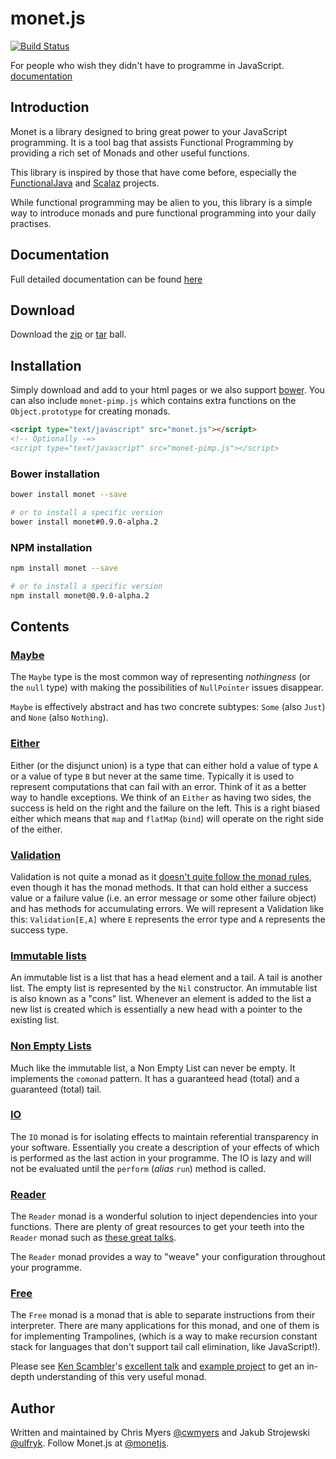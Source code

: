 # monet.js

[![Build Status](https://travis-ci.org/monet/monet.js.png)](https://travis-ci.org/monet/monet.js)


For people who wish they didn't have to programme in JavaScript. [documentation](docs/README.md)


## Introduction

Monet is a library designed to bring great power to your JavaScript programming. It is a tool bag that assists Functional Programming by providing a rich set of Monads and other useful functions.

This library is inspired by those that have come before, especially the [FunctionalJava][functionalJava] and [Scalaz][scalaz] projects.

While functional programming may be alien to you, this library is a simple way to introduce monads and pure functional programming into your daily practises.

## Documentation

Full detailed documentation can be found [here](docs/README.md)

## Download

Download the [zip][gitZip] or [tar][gitTar] ball.

## Installation

Simply download and add to your html pages or we also support [bower]. You can also include `monet-pimp.js` which contains extra functions on the `Object.prototype` for creating monads.
```html
<script type="text/javascript" src="monet.js"></script>
<!-- Optionally -=>
<script type="text/javascript" src="monet-pimp.js"></script>
```
### Bower installation

```bash
bower install monet --save

# or to install a specific version
bower install monet#0.9.0-alpha.2
```

### NPM installation

```bash
npm install monet --save

# or to install a specific version
npm install monet@0.9.0-alpha.2
```

## Contents

### [Maybe](docs/MAYBE.md)

The `Maybe` type is the most common way of representing *nothingness* (or the `null` type) with making the possibilities of `NullPointer` issues disappear.

`Maybe` is effectively abstract and has two concrete subtypes: `Some` (also `Just`) and `None` (also `Nothing`).

### [Either](docs/EITHER.md)
Either (or the disjunct union) is a type that can either hold a value of type `A` or a value of type `B` but never at the same time. Typically it is used to represent computations that can fail with an error.  Think of it as a better way to handle exceptions.  We think of an `Either` as having two sides, the success is held on the right and the failure on the left.  This is a right biased either which means that `map` and `flatMap` (`bind`) will operate on the right side of the either.

### [Validation](docs/VALIDATION.md)
Validation is not quite a monad as it [doesn't quite follow the monad rules](http://stackoverflow.com/questions/12211776/why-isnt-validation-a-monad-scalaz7), even though it has the monad methods. It that can hold either a success value or a failure value (i.e. an error message or some other failure object) and has methods for accumulating errors.  We will represent a Validation like this: `Validation[E,A]` where `E` represents the error type and `A` represents the success type.

### [Immutable lists](docs/LIST.md)

An immutable list is a list that has a head element and a tail. A tail is another list.  The empty list is represented by the `Nil` constructor.  An immutable list is also known as a "cons" list.  Whenever an element is added to the list a new list is created which is essentially a new head with a pointer to the existing list.

### [Non Empty Lists](docs/NEL.md)

Much like the immutable list, a Non Empty List can never be empty.  It implements the `comonad` pattern.  It has a guaranteed head (total)
and a guaranteed (total) tail.

### [IO](docs/IO.md)
The `IO` monad is for isolating effects to maintain referential transparency in your software.  Essentially you create a description of your effects of which is performed as the last action in your programme.  The IO is lazy and will not be evaluated until the `perform` (*alias* `run`) method is called.

### [Reader](docs/READER.md)

The `Reader` monad is a wonderful solution to inject dependencies into your functions.  There are plenty of great resources to get your
teeth into the `Reader` monad such as [these great talks](http://functionaltalks.org/tag/reader-monad/).

The `Reader` monad provides a way to "weave" your configuration throughout your programme.

### [Free](docs/FREE.md)
The `Free` monad is a monad that is able to separate instructions from their interpreter.  There are many applications for this monad, and one of them is for implementing Trampolines, (which is a way to make recursion constant stack for languages that don't support tail call elimination, like JavaScript!).

Please see [Ken Scambler](http://twitter.com/KenScambler)'s [excellent talk](http://www.slideshare.net/kenbot/running-free-with-the-monads) and [example project](https://github.com/kenbot/free) to get an in-depth understanding of this very useful monad.

## Author

Written and maintained by Chris Myers [@cwmyers](https://twitter.com/cwmyers) and Jakub Strojewski [@ulfryk](https://twitter.com/ulfryk). Follow Monet.js at [@monetjs](http://twitter.com/monetjs).


[functionalJava]: http://functionaljava.org/
[gitZip]: https://github.com/monet/monet.js/archive/v0.8.10.zip
[gitTar]: https://github.com/monet/monet.js/archive/v0.8.10.tar.gz
[bower]: http://bower.io
[npm]: https://www.npmjs.com/
[scalaz]: https://github.com/scalaz/scalaz
